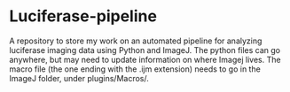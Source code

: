 # Luciferase-pipeline
A repository to store my work on an automated pipeline for analyzing luciferase imaging data using Python and ImageJ.
The python files can go anywhere, but may need to update information on where Imagej lives. 
The macro file (the one ending with the .ijm extension) needs to go in the ImageJ folder, under plugins/Macros/.
